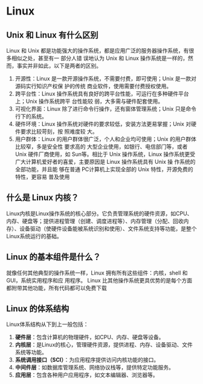# Linux

## Unix 和 Linux 有什么区别 

Linux 和 Unix 都是功能强⼤的操作系统，都是应⽤⼴泛的服务器操作系统，有很多相似之处，甚⾄有⼀
部分⼈错 误地认为 Unix 和 Linux 操作系统是⼀样的，然⽽，事实并⾮如此，以下是两者的区别。 

1. 开源性：Linux 是⼀款开源操作系统，不需要付费，即可使⽤；Unix 是⼀款对源码实⾏知识产权保
护的传统 商业软件，使⽤需要付费授权使⽤。 
2. 跨平台性：Linux 操作系统具有良好的跨平台性能，可运⾏在多种硬件平台上；Unix 操作系统跨平
台性能较 弱，⼤多需与硬件配套使⽤。 
3. 可视化界⾯：Linux 除了进⾏命令⾏操作，还有窗体管理系统；Unix 只是命令⾏下的系统。 
4. 硬件环境：Linux 操作系统对硬件的要求较低，安装⽅法更易掌握；Unix 对硬件要求⽐较苛刻，按
照难度较 ⼤。 
5. ⽤户群体：Linux 的⽤户群体很⼴泛，个⼈和企业均可使⽤；Unix 的⽤户群体⽐较窄，多是安全性
要求⾼的 ⼤型企业使⽤，如银⾏、电信部⻔等，或者 Unix 硬件⼚商使⽤，如 Sun等。相⽐于 Unix 
操作系统，Linux 操作系统更受⼴⼤计算机爱好者的喜爱，主要原因是 Linux 操作系统具有 Unix 操
作系统的全部功能，并且能 够在普通 PC计算机上实现全部的 Unix 特性，开源免费的特性，更容易
普及使⽤  

## 什么是 Linux 内核？

Linux内核是Linux操作系统的核心部分。它负责管理系统的硬件资源，如CPU、内存、硬盘等；提供进程管理（创建、调度进程等）、内存管理（分配、回收内存）、设备驱动（使硬件设备能被系统识别和使用）、文件系统支持等功能，是整个Linux系统运行的基础。

## Linux 的基本组件是什么？  

就像任何其他典型的操作系统⼀样，Linux 拥有所有这些组件：内核，shell 和 GUI，系统实⽤程序和应
⽤程序。 Linux ⽐其他操作系统更具优势的是每个⽅⾯都附带其他功能，所有代码都可以免费下载  

## Linux 的体系结构

Linux体系结构从下到上一般包括：
1. **硬件层**：包含计算机的物理硬件，如CPU、内存、硬盘等设备。
2. **内核层**：是Linux的核心，管理硬件资源，提供进程、内存、设备驱动、文件系统等功能。
3. **系统调用接口（SCI）**：为应用程序提供访问内核功能的接口。
4. **中间件层**：如数据库管理系统、网络协议栈等，提供特定功能服务。
5. **应用层**：包含各种用户应用程序，如文本编辑器、浏览器等。